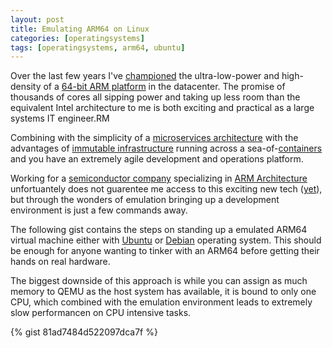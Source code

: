 ```yaml
---
layout: post
title: Emulating ARM64 on Linux
categories: [operatingsystems]
tags: [operatingsystems, arm64, ubuntu]
---
```


Over the last few years I've [championed](https://www.google.com/search?q=micheal+waltz+arm64) the ultra-low-power and high-density of a [64-bit ARM platform](http://www.arm.com/products/processors/armv8-architecture.ph) in the datacenter. The promise of thousands of cores all sipping power and taking up less room than the equivalent Intel architecture to me is both exciting and practical as a large systems IT engineer.RM

Combining with the simplicity of a [microservices architecture](http://microservices.io/) with the advantages of [immutable infrastructure](http://chadfowler.com/blog/2013/06/23/immutable-deployments/) running across a sea-of-[containers](https://www.docker.com) and you have an extremely agile development and operations platform.

Working for a [semiconductor company](https://www.qualcomm.com/) specializing in [ARM Architecture](https://en.wikipedia.org/wiki/ARM_architecture) unfortuantely does not guarentee me access to this exciting new tech ([yet](http://www.extremetech.com/computing/194701-qualcomm-will-enter-arm-server-market-with-major-partners-broad-solutions)), but through the wonders of emulation bringing up a development environment is just a few commands away.

The following gist contains the steps on standing up a emulated ARM64 virtual machine either with [Ubuntu](http://www.ubuntu.com/) or [Debian](http://www.ubuntu.com/) operating system. This should be enough for anyone wanting to tinker with an ARM64 before getting their hands on real hardware.

The biggest downside of this approach is while you can assign as much memory to QEMU as the host system has available, it is bound to only one CPU, which combined with the emulation environment leads to extremely slow performancen on CPU intensive tasks.

{% gist 81ad7484d522097dca7f %}
